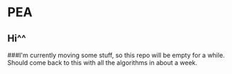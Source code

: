 # PEA
## Hi^^
###I'm currently moving some stuff, so this repo will be empty for a while. Should come back to this with all the algorithms in about a week. 
